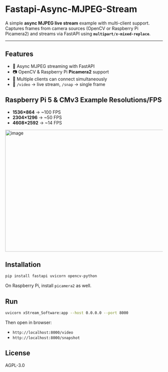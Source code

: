 # Fastapi-Async-MJPEG-Stream

A simple **async MJPEG live stream** example with multi-client support. Captures frames from camera sources (OpenCV or Raspberry Pi Picamera2) and streams via FastAPI using **`multipart/x-mixed-replace`**.

---

## Features

* 🚀 Async MJPEG streaming with FastAPI
* 📷 OpenCV & Raspberry Pi **Picamera2** support
* 👥 Multiple clients can connect simultaneously
* 📸 `/video` → live stream, `/snap` → single frame

## Raspberry Pi 5 & CMv3 Example Resolutions/FPS

* **1536×864** → \~100 FPS
* **2304×1296** → \~50 FPS
* **4608×2592** → \~14 FPS

<img width="846" height="390" alt="image" src="https://github.com/user-attachments/assets/183e74ee-6d50-4271-bb4b-5a111ae6ee76" />


## Installation

```bash
pip install fastapi uvicorn opencv-python
```

On Raspberry Pi, install `picamera2` as well.

## Run

```bash
uvicorn xStream_Software:app --host 0.0.0.0 --port 8000
```

Then open in browser:

* `http://localhost:8000/video`
* `http://localhost:8000/snapshot`

## License

AGPL-3.0


